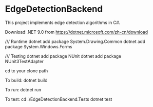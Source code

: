 # EdgeDetectionBackend

This project implements edge detection algorithms in C#.

Download .NET 9.0 from https://dotnet.microsoft.com/zh-cn/download

/// Runtime dotnet add package System.Drawing.Common dotnet add package System.Windows.Forms

/// Testing dotnet add package NUnit dotnet add package NUnit3TestAdapter

cd to your clone path

To build: dotnet build

To run: dotnet run

To test: cd .\EdgeDetectionBackend.Tests dotnet test